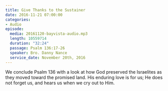 ```yaml
---
title: Give Thanks to the Sustainer
date: 2016-11-21 07:00:00
categories:
- Audio
episode:
  media: 20161120-bayvista-audio.mp3
  length: 10559714
  duration: "32:24"
  passage: Psalm 136:17-26
  speaker: Bro. Danny Nance
  service_date: November 20th, 2016
---
```

We conclude Psalm 136 with a look at how God preserved the Israelites as they moved toward the promised land. His enduring love is for us; He does not forget us, and hears us when we cry out to Him.